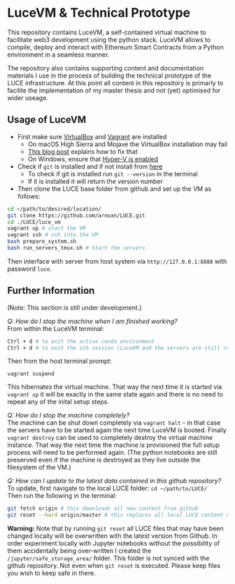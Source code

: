 # LuceVM & Technical Prototype

This repository contains LuceVM, a self-contained virtual machine to facilitate web3 development using the python stack. LuceVM allows to compile, deploy and interact with Ethereum Smart Contracts from a Python environment in a seamless manner.

The repository also contains supporting content and documentation materials I use in the process of building the technical prototype of the LUCE infrastructure. At this point all content in this repository is primarly to facilite the implementation of my master thesis and not (yet) optimised for wider useage.

## Usage of LuceVM

* First make sure [VirtualBox](https://www.virtualbox.org/) and [Vagrant](https://www.vagrantup.com/) are installed
  * On macOS High Sierra and Mojave the VirtualBox installation may fail
  * [This blog post](https://medium.com/@DMeechan/fixing-the-installation-failed-virtualbox-error-on-mac-high-sierra-7c421362b5b5) explains how to fix that
  * On Windows, ensure that [Hyper-V is enabled](https://www.vagrantup.com/docs/hyperv/)
* Check if `git` is installed and if not install from [here](https://git-scm.com)
  * To check if git is installed run `git --version` in the terminal 
  * If it is installed it will return the version number
* Then clone the LUCE base folder from github and set up the VM as follows:

```bash
cd ~/path/to/desired/location/
git clone https://github.com/arnoan/LUCE.git
cd ./LUCE/luce_vm 
vagrant up # start the VM
vagrant ssh # ssh into the VM
bash prepare_system.sh
bash run_servers_tmux.sh # Start the servers
```
Then interface with server from host system via `http://127.0.0.1:8888` with password `luce`.

## Further Information
(Note: This section is still under development.) 

*Q: How do I stop the machine when I am finished working?*   
From within the LuceVM terminal:
```bash
Ctrl + d # to exit the active conda environment 
Ctrl + d # to exit the ssh session (LuceVM and the servers are still running)
```
Then from the host terminal prompt:
```
vagrant suspend
```
This hibernates the virtual machine. That way the next time it is started via `vagrant up` it will be exactly in the same state again and there is no need to repeat any of the inital setup steps.  

*Q: How do I stop the machine completely?*   
The machine can be shut down completely via `vagrant halt` - in that case the servers have to be started again the next time LuceVM is booted. Finally `vagrant destroy` can be used to completely destroy the virtual machine instance. That way the next time the machine is provisioned the full setup process will need to be performed again. (The python notebooks are still preserved even if the machine is destroyed as they live outside the filesystem of the VM.)

*Q: How can I update to the latest data contained in this github repository?*  
To update, first navigate to the local LUCE folder: `cd ~/path/to/LUCE/`  
Then run the following in the terminal:  
```bash
git fetch origin # this downloads all new content from github
git reset --hard origin/master # this replaces all local LUCE content with the newest updates
```

**Warning:** Note that by running `git reset` all LUCE files that may have been changed locally will be overwritten with the latest version from Github. In order experiment locally with Jupyter notebooks without the possibility of them accidentally being over-written I created the `/jupyter/safe_storage_area/` folder. This folder is not synced with the github repository. Not even when `git reset` is executed. Please keep files you wish to keep safe in there.
